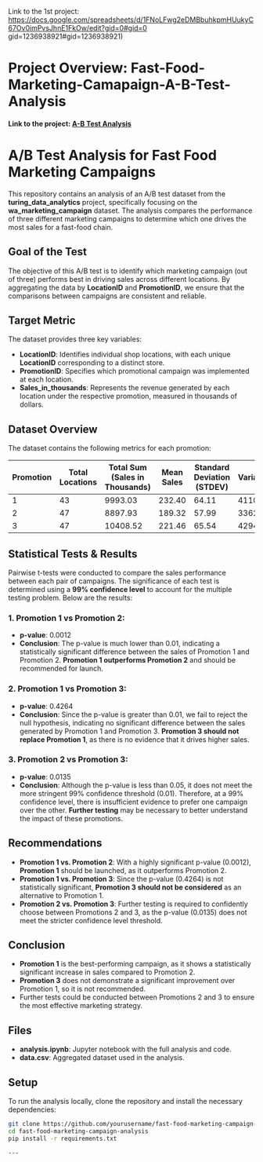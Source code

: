 Link to the 1st project: https://docs.google.com/spreadsheets/d/1FNoLFwg2eDMBbuhkpmHUukyC67Ov0imPvsJhnE1FkOw/edit?gid=0#gid=0
gid=1236938921#gid=1236938921)

# Project Overview: Fast-Food-Marketing-Camapaign-A-B-Test-Analysis



#### Link to the project: [A-B Test Analysis](https://docs.google.com/spreadsheets/d/1ftc-ufO5c9emsGJccdZyLGR4GYmMoxqrzDT5SA8EFs4/edit?gid=927286111#gid=927286111)

# A/B Test Analysis for Fast Food Marketing Campaigns

This repository contains an analysis of an A/B test dataset from the **turing_data_analytics** project, specifically focusing on the **wa_marketing_campaign** dataset. The analysis compares the performance of three different marketing campaigns to determine which one drives the most sales for a fast-food chain.

## Goal of the Test

The objective of this A/B test is to identify which marketing campaign (out of three) performs best in driving sales across different locations. By aggregating the data by **LocationID** and **PromotionID**, we ensure that the comparisons between campaigns are consistent and reliable.

## Target Metric

The dataset provides three key variables:

- **LocationID**: Identifies individual shop locations, with each unique **LocationID** corresponding to a distinct store.
- **PromotionID**: Specifies which promotional campaign was implemented at each location.
- **Sales_in_thousands**: Represents the revenue generated by each location under the respective promotion, measured in thousands of dollars.

## Dataset Overview

The dataset contains the following metrics for each promotion:

| Promotion | Total Locations | Total Sum (Sales in Thousands) | Mean Sales | Standard Deviation (STDEV) | Variance |
|-----------|-----------------|-------------------------------|------------|----------------------------|----------|
| 1         | 43              | 9993.03                       | 232.40     | 64.11                      | 4110.46  |
| 2         | 47              | 8897.93                       | 189.32     | 57.99                      | 3362.65  |
| 3         | 47              | 10408.52                      | 221.46     | 65.54                      | 4294.90  |

## Statistical Tests & Results

Pairwise t-tests were conducted to compare the sales performance between each pair of campaigns. The significance of each test is determined using a **99% confidence level** to account for the multiple testing problem. Below are the results:

### 1. Promotion 1 vs Promotion 2:
- **p-value**: 0.0012
- **Conclusion**: The p-value is much lower than 0.01, indicating a statistically significant difference between the sales of Promotion 1 and Promotion 2. **Promotion 1 outperforms Promotion 2** and should be recommended for launch.

### 2. Promotion 1 vs Promotion 3:
- **p-value**: 0.4264
- **Conclusion**: Since the p-value is greater than 0.01, we fail to reject the null hypothesis, indicating no significant difference between the sales generated by Promotion 1 and Promotion 3. **Promotion 3 should not replace Promotion 1**, as there is no evidence that it drives higher sales.

### 3. Promotion 2 vs Promotion 3:
- **p-value**: 0.0135
- **Conclusion**: Although the p-value is less than 0.05, it does not meet the more stringent 99% confidence threshold (0.01). Therefore, at a 99% confidence level, there is insufficient evidence to prefer one campaign over the other. **Further testing** may be necessary to better understand the impact of these promotions.

## Recommendations

- **Promotion 1 vs. Promotion 2**: With a highly significant p-value (0.0012), **Promotion 1** should be launched, as it outperforms Promotion 2.
- **Promotion 1 vs. Promotion 3**: Since the p-value (0.4264) is not statistically significant, **Promotion 3 should not be considered** as an alternative to Promotion 1.
- **Promotion 2 vs. Promotion 3**: Further testing is required to confidently choose between Promotions 2 and 3, as the p-value (0.0135) does not meet the stricter confidence level threshold.

## Conclusion

- **Promotion 1** is the best-performing campaign, as it shows a statistically significant increase in sales compared to Promotion 2.
- **Promotion 3** does not demonstrate a significant improvement over Promotion 1, so it is not recommended.
- Further tests could be conducted between Promotions 2 and 3 to ensure the most effective marketing strategy.

## Files

- **analysis.ipynb**: Jupyter notebook with the full analysis and code.
- **data.csv**: Aggregated dataset used in the analysis.

## Setup

To run the analysis locally, clone the repository and install the necessary dependencies:

```bash
git clone https://github.com/yourusername/fast-food-marketing-campaign-analysis.git
cd fast-food-marketing-campaign-analysis
pip install -r requirements.txt

---

